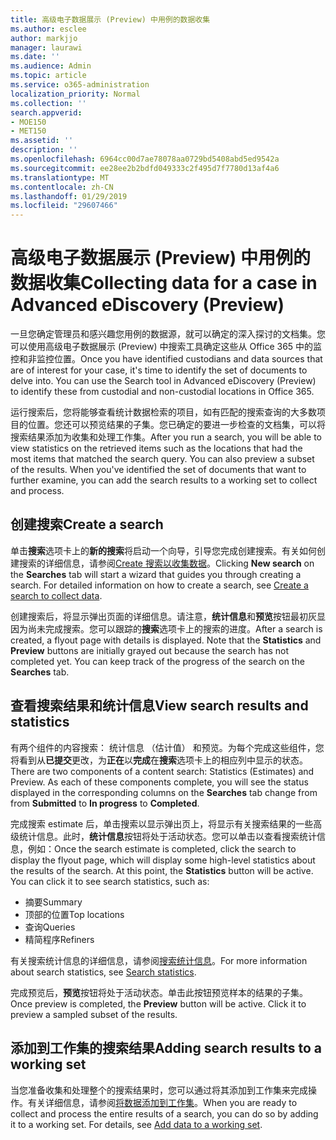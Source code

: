 ```yaml
---
title: 高级电子数据展示 (Preview) 中用例的数据收集
ms.author: esclee
author: markjjo
manager: laurawi
ms.date: ''
ms.audience: Admin
ms.topic: article
ms.service: o365-administration
localization_priority: Normal
ms.collection: ''
search.appverid:
- MOE150
- MET150
ms.assetid: ''
description: ''
ms.openlocfilehash: 6964cc00d7ae78078aa0729bd5408abd5ed9542a
ms.sourcegitcommit: ee28ee2b2bdfd049333c2f495d7f7780d13af4a6
ms.translationtype: MT
ms.contentlocale: zh-CN
ms.lasthandoff: 01/29/2019
ms.locfileid: "29607466"
---
```

# <a name="collecting-data-for-a-case-in-advanced-ediscovery-preview"></a><span data-ttu-id="22b8f-102">高级电子数据展示 (Preview) 中用例的数据收集</span><span class="sxs-lookup"><span data-stu-id="22b8f-102">Collecting data for a case in Advanced eDiscovery (Preview)</span></span>

<span data-ttu-id="22b8f-p101">一旦您确定管理员和感兴趣您用例的数据源，就可以确定的深入探讨的文档集。您可以使用高级电子数据展示 (Preview) 中搜索工具确定这些从 Office 365 中的监控和非监控位置。</span><span class="sxs-lookup"><span data-stu-id="22b8f-p101">Once you have identified custodians and data sources that are of interest for your case, it's time to identify the set of documents to delve into. You can use the Search tool in Advanced eDiscovery (Preview) to identify these from custodial and non-custodial locations in Office 365.</span></span>

<span data-ttu-id="22b8f-p102">运行搜索后，您将能够查看统计数据检索的项目，如有匹配的搜索查询的大多数项目的位置。您还可以预览结果的子集。您已确定的要进一步检查的文档集，可以将搜索结果添加为收集和处理工作集。</span><span class="sxs-lookup"><span data-stu-id="22b8f-p102">After you run a search, you will be able to view statistics on the retrieved items such as the locations that had the most items that matched the search query. You can also preview a subset of the results. When you've identified the set of documents that want to further examine, you can add the search results to a working set to collect and process.</span></span>

## <a name="create-a-search"></a><span data-ttu-id="22b8f-108">创建搜索</span><span class="sxs-lookup"><span data-stu-id="22b8f-108">Create a search</span></span>

<span data-ttu-id="22b8f-p103">单击**搜索**选项卡上的**新的搜索**将启动一个向导，引导您完成创建搜索。有关如何创建搜索的详细信息，请参阅[Create 搜索以收集数据](create-search-to-collect-data.md)。</span><span class="sxs-lookup"><span data-stu-id="22b8f-p103">Clicking **New search** on the **Searches** tab will start a wizard that guides you through creating a search. For detailed information on how to create a search, see [Create a search to collect data](create-search-to-collect-data.md).</span></span>

<span data-ttu-id="22b8f-p104">创建搜索后，将显示弹出页面的详细信息。请注意，**统计信息**和**预览**按钮最初灰显因为尚未完成搜索。您可以跟踪的**搜索**选项卡上的搜索的进度。</span><span class="sxs-lookup"><span data-stu-id="22b8f-p104">After a search is created, a flyout page with details is displayed. Note that the **Statistics** and **Preview** buttons are initially grayed out because the search has not completed yet. You can keep track of the progress of the search on the **Searches** tab.</span></span>

## <a name="view-search-results-and-statistics"></a><span data-ttu-id="22b8f-114">查看搜索结果和统计信息</span><span class="sxs-lookup"><span data-stu-id="22b8f-114">View search results and statistics</span></span>
<span data-ttu-id="22b8f-p105">有两个组件的内容搜索： 统计信息 （估计值） 和预览。为每个完成这些组件，您将看到从**已提交**更改，为**正在**以**完成**在**搜索**选项卡上的相应列中显示的状态。</span><span class="sxs-lookup"><span data-stu-id="22b8f-p105">There are two components of a content search: Statistics (Estimates) and Preview. As each of these components complete, you will see the status displayed in the corresponding columns on the **Searches** tab change from from **Submitted** to **In progress** to **Completed**.</span></span>

<span data-ttu-id="22b8f-p106">完成搜索 estimate 后，单击搜索以显示弹出页上，将显示有关搜索结果的一些高级统计信息。此时，**统计信息**按钮将处于活动状态。您可以单击以查看搜索统计信息，例如：</span><span class="sxs-lookup"><span data-stu-id="22b8f-p106">Once the search estimate is completed, click the search to display the flyout page, which will display some high-level statistics about the results of the search. At this point, the **Statistics** button will be active. You can click it to see search statistics, such as:</span></span>

- <span data-ttu-id="22b8f-120">摘要</span><span class="sxs-lookup"><span data-stu-id="22b8f-120">Summary</span></span>
- <span data-ttu-id="22b8f-121">顶部的位置</span><span class="sxs-lookup"><span data-stu-id="22b8f-121">Top locations</span></span>
- <span data-ttu-id="22b8f-122">查询</span><span class="sxs-lookup"><span data-stu-id="22b8f-122">Queries</span></span>
- <span data-ttu-id="22b8f-123">精简程序</span><span class="sxs-lookup"><span data-stu-id="22b8f-123">Refiners</span></span>

<span data-ttu-id="22b8f-124">有关搜索统计信息的详细信息，请参阅[搜索统计信息](search-statistics.md)。</span><span class="sxs-lookup"><span data-stu-id="22b8f-124">For more information about search statistics, see [Search statistics](search-statistics.md).</span></span>

<span data-ttu-id="22b8f-p107">完成预览后，**预览**按钮将处于活动状态。单击此按钮预览样本的结果的子集。</span><span class="sxs-lookup"><span data-stu-id="22b8f-p107">Once preview is completed, the **Preview** button will be active. Click it to preview a sampled subset of the results.</span></span>

## <a name="adding-search-results-to-a-working-set"></a><span data-ttu-id="22b8f-127">添加到工作集的搜索结果</span><span class="sxs-lookup"><span data-stu-id="22b8f-127">Adding search results to a working set</span></span>

<span data-ttu-id="22b8f-p108">当您准备收集和处理整个的搜索结果时，您可以通过将其添加到工作集来完成操作。有关详细信息，请参阅[将数据添加到工作集](add-data-to-working-set.md)。</span><span class="sxs-lookup"><span data-stu-id="22b8f-p108">When you are ready to collect and process the entire results of a search, you can do so by adding it to a working set. For details, see [Add data to a working set](add-data-to-working-set.md).</span></span> 